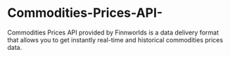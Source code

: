 # Commodities-Prices-API-
Commodities Prices API provided by Finnworlds is a data delivery format that allows you to get instantly real-time and historical commodities prices data.
